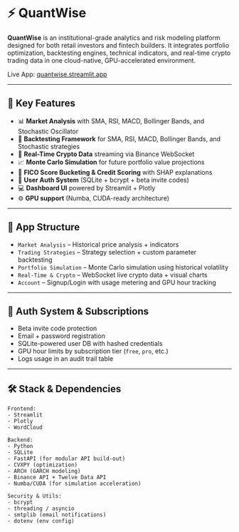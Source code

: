 # ⚡ QuantWise

**QuantWise** is an institutional-grade analytics and risk modeling platform designed for both retail investors and fintech builders. It integrates portfolio optimization, backtesting engines, technical indicators, and real-time crypto trading data in one cloud-native, GPU-accelerated environment.

Live App: [quantwise.streamlit.app](https://quantwise.streamlit.app)

---

## 🚀 Key Features

- 📊 **Market Analysis** with SMA, RSI, MACD, Bollinger Bands, and Stochastic Oscillator  
- 🤖 **Backtesting Framework** for SMA, RSI, MACD, Bollinger Bands, and Stochastic strategies  
- 🧠 **Real-Time Crypto Data** streaming via Binance WebSocket  
- 📈 **Monte Carlo Simulation** for future portfolio value projections  
- 🧮 **FICO Score Bucketing & Credit Scoring** with SHAP explanations  
- 🔐 **User Auth System** (SQLite + bcrypt + beta invite codes)  
- 💻 **Dashboard UI** powered by Streamlit + Plotly  
- ⚙️ **GPU support** (Numba, CUDA-ready architecture)  

---

## 📂 App Structure

- `Market Analysis` – Historical price analysis + indicators  
- `Trading Strategies` – Strategy selection + custom parameter backtesting  
- `Portfolio Simulation` – Monte Carlo simulation using historical volatility  
- `Real-Time & Crypto` – WebSocket live crypto data + visual charts  
- `Account` – Signup/Login with usage metering and GPU hour tracking  

---

## 🔐 Auth System & Subscriptions

- Beta invite code protection  
- Email + password registration  
- SQLite-powered user DB with hashed credentials  
- GPU hour limits by subscription tier (`free`, `pro`, etc.)  
- Logs usage in an audit trail table

---

## 🛠️ Stack & Dependencies

```text
Frontend:
- Streamlit
- Plotly
- WordCloud

Backend:
- Python
- SQLite
- FastAPI (for modular API build-out)
- CVXPY (optimization)
- ARCH (GARCH modeling)
- Binance API + Twelve Data API
- Numba/CUDA (for simulation acceleration)

Security & Utils:
- bcrypt
- threading / asyncio
- smtplib (email notifications)
- dotenv (env config)
